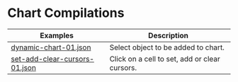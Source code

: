 # Chart Compilations

| Examples | Description |
| --- | --- |
| [dynamic-chart-01.json](./dynamic-chart-01.json)| Select object to be added to chart.
| [set-add-clear-cursors-01.json](./set-add-clear-cursors-01.json)| Click on a cell to set, add or clear cursors.
